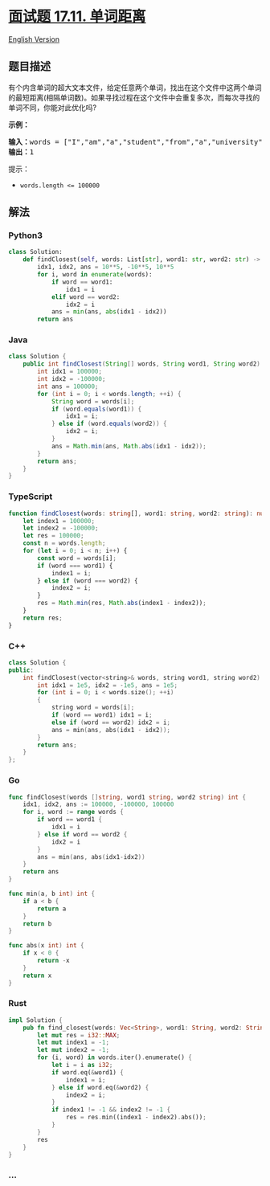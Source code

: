 # [面试题 17.11. 单词距离](https://leetcode.cn/problems/find-closest-lcci)

[English Version](/lcci/17.11.Find%20Closest/README_EN.md)

## 题目描述

<!-- 这里写题目描述 -->
<p>有个内含单词的超大文本文件，给定任意两个单词，找出在这个文件中这两个单词的最短距离(相隔单词数)。如果寻找过程在这个文件中会重复多次，而每次寻找的单词不同，你能对此优化吗?</p>

<p><strong>示例：</strong></p>

<pre><strong>输入：</strong>words = [&quot;I&quot;,&quot;am&quot;,&quot;a&quot;,&quot;student&quot;,&quot;from&quot;,&quot;a&quot;,&quot;university&quot;,&quot;in&quot;,&quot;a&quot;,&quot;city&quot;], word1 = &quot;a&quot;, word2 = &quot;student&quot;
<strong>输出：</strong>1</pre>

<p>提示：</p>

<ul>
	<li><code>words.length &lt;= 100000</code></li>
</ul>

## 解法

<!-- 这里可写通用的实现逻辑 -->

<!-- tabs:start -->

### **Python3**

<!-- 这里可写当前语言的特殊实现逻辑 -->

```python
class Solution:
    def findClosest(self, words: List[str], word1: str, word2: str) -> int:
        idx1, idx2, ans = 10**5, -10**5, 10**5
        for i, word in enumerate(words):
            if word == word1:
                idx1 = i
            elif word == word2:
                idx2 = i
            ans = min(ans, abs(idx1 - idx2))
        return ans
```

### **Java**

<!-- 这里可写当前语言的特殊实现逻辑 -->

```java
class Solution {
    public int findClosest(String[] words, String word1, String word2) {
        int idx1 = 100000;
        int idx2 = -100000;
        int ans = 100000;
        for (int i = 0; i < words.length; ++i) {
            String word = words[i];
            if (word.equals(word1)) {
                idx1 = i;
            } else if (word.equals(word2)) {
                idx2 = i;
            }
            ans = Math.min(ans, Math.abs(idx1 - idx2));
        }
        return ans;
    }
}
```

### **TypeScript**

```ts
function findClosest(words: string[], word1: string, word2: string): number {
    let index1 = 100000;
    let index2 = -100000;
    let res = 100000;
    const n = words.length;
    for (let i = 0; i < n; i++) {
        const word = words[i];
        if (word === word1) {
            index1 = i;
        } else if (word === word2) {
            index2 = i;
        }
        res = Math.min(res, Math.abs(index1 - index2));
    }
    return res;
}
```

### **C++**

```cpp
class Solution {
public:
    int findClosest(vector<string>& words, string word1, string word2) {
        int idx1 = 1e5, idx2 = -1e5, ans = 1e5;
        for (int i = 0; i < words.size(); ++i)
        {
            string word = words[i];
            if (word == word1) idx1 = i;
            else if (word == word2) idx2 = i;
            ans = min(ans, abs(idx1 - idx2));
        }
        return ans;
    }
};
```

### **Go**

```go
func findClosest(words []string, word1 string, word2 string) int {
	idx1, idx2, ans := 100000, -100000, 100000
	for i, word := range words {
		if word == word1 {
			idx1 = i
		} else if word == word2 {
			idx2 = i
		}
		ans = min(ans, abs(idx1-idx2))
	}
	return ans
}

func min(a, b int) int {
	if a < b {
		return a
	}
	return b
}

func abs(x int) int {
	if x < 0 {
		return -x
	}
	return x
}
```

### **Rust**

```rust
impl Solution {
    pub fn find_closest(words: Vec<String>, word1: String, word2: String) -> i32 {
        let mut res = i32::MAX;
        let mut index1 = -1;
        let mut index2 = -1;
        for (i, word) in words.iter().enumerate() {
            let i = i as i32;
            if word.eq(&word1) {
                index1 = i;
            } else if word.eq(&word2) {
                index2 = i;
            }
            if index1 != -1 && index2 != -1 {
                res = res.min((index1 - index2).abs());
            }
        }
        res
    }
}
```

### **...**

```

```

<!-- tabs:end -->
